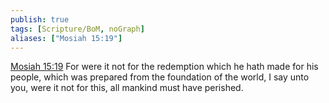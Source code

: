 ```yaml
---
publish: true
tags: [Scripture/BoM, noGraph]
aliases: ["Mosiah 15:19"]
---
```

[Mosiah 15:19](https://churchofjesuschrist.org/study/scriptures/bofm/mosiah/15?lang=eng&id=p19#p19) For were it not for the redemption which he hath made for his people, which was prepared from the foundation of the world, I say unto you, were it not for this, all mankind must have perished.
